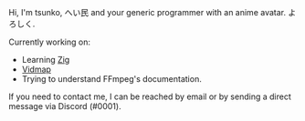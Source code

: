 Hi, I'm tsunko, へい民 and your generic programmer with an anime avatar.
よろしく.

Currently working on:
- Learning [Zig](https://ziglang.org/)
- [Vidmap](https://github.com/tsunko/vidmap)
- Trying to understand FFmpeg's documentation.

If you need to contact me, I can be reached by email or by sending a direct message via Discord (<my github name>#0001).
